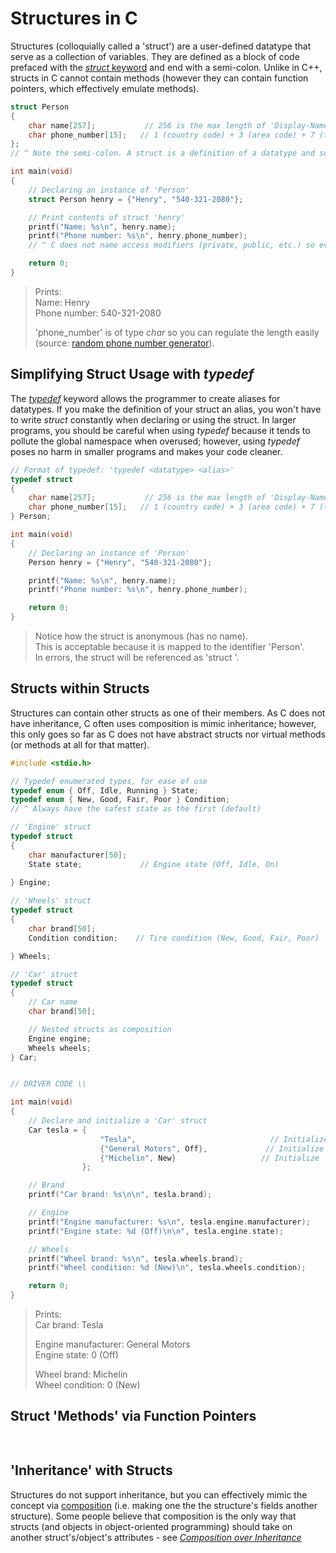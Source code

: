 # Structures in C
Structures (colloquially called a 'struct') are a user-defined datatype that serve as a collection of variables. 
They are defined as a block of code prefaced with the [_struct_ keyword](https://www.educative.io/edpresso/what-is-a-c-struct) and end with a semi-colon.
Unlike in C++, structs in C cannot contain methods (however they can contain function pointers, which effectively emulate methods).
```C
struct Person
{
    char name[257];           // 256 is the max length of 'Display-Name' in Active Directory (256 char + '\0')
    char phone_number[15];   // 1 (country code) + 3 (area code) + 7 (telephone number) + 3 (dashes) + '\0'
};
// ^ Note the semi-colon. A struct is a definition of a datatype and so needs a semi-colon

int main(void)
{
    // Declaring an instance of 'Person'
    struct Person henry = {"Henry", "540-321-2080"};

    // Print contents of struct 'henry'
    printf("Name: %s\n", henry.name);                 
    printf("Phone number: %s\n", henry.phone_number);
    // ^ C does not name access modifiers (private, public, etc.) so everything is public

    return 0;
}
```
> Prints: <br />
> Name: Henry <br />
> Phone number: 540-321-2080 <br />
>
> 'phone_number' is of type _char_ so you can regulate the length easily (source: [random phone number generator](https://www.randomphonenumbers.com/)). <br />

## Simplifying Struct Usage with _typedef_
The [_typedef_](https://www.tutorialspoint.com/cprogramming/c_typedef.htm) keyword allows the programmer to create aliases for datatypes. If you make the definition of your
struct an alias, you won't have to write _struct_ constantly when declaring or using the struct. In larger programs, you should be careful when using _typedef_ because it 
tends to pollute the global namespace when overused; however, using _typedef_ poses no harm in smaller programs and makes your code cleaner.
```C
// Format of typedef: 'typedef <datatype> <alias>'
typedef struct
{
    char name[257];           // 256 is the max length of 'Display-Name' in Active Directory (256 char + '\0')
    char phone_number[15];   // 1 (country code) + 3 (area code) + 7 (telephone number) + 3 (dashes) + '\0'
} Person;

int main(void)
{
    // Declaring an instance of 'Person'
    Person henry = {"Henry", "540-321-2080"};

    printf("Name: %s\n", henry.name);
    printf("Phone number: %s\n", henry.phone_number);

    return 0;
}
```
> Notice how the struct is anonymous (has no name). <br />
> This is acceptable because it is mapped to the identifier 'Person'. <br />
> In errors, the struct will be referenced as 'struct <anonymous>'. <br />

## Structs within Structs
Structures can contain other structs as one of their members. As C does not have inheritance, C often uses composition is mimic inheritance; however, this only goes so far as
C does not have abstract structs nor virtual methods (or methods at all for that matter). 
```C
#include <stdio.h>

// Typedef enumerated types, for ease of use
typedef enum { Off, Idle, Running } State;
typedef enum { New, Good, Fair, Poor } Condition;
// ^ Always have the safest state as the first (default)

// 'Engine' struct
typedef struct
{
    char manufacturer[50];
    State state;             // Engine state (Off, Idle, On)
    
} Engine;

// 'Wheels' struct
typedef struct
{
    char brand[50];
    Condition condition;    // Tire condition (New, Good, Fair, Poor)

} Wheels;

// 'Car' struct
typedef struct
{
    // Car name
    char brand[50];

    // Nested structs as composition
    Engine engine;
    Wheels wheels;
} Car;


// DRIVER CODE \\

int main(void)
{
    // Declare and initialize a 'Car' struct
    Car tesla = {
                    "Tesla",                              // Initialize brand
                    {"General Motors", Off},             // Initialize 'Engine' struct
                    {"Michelin", New}                   // Initialize 'Wheels' struct
                };

    // Brand
    printf("Car brand: %s\n\n", tesla.brand);

    // Engine
    printf("Engine manufacturer: %s\n", tesla.engine.manufacturer);
    printf("Engine state: %d (Off)\n\n", tesla.engine.state);

    // Wheels
    printf("Wheel brand: %s\n", tesla.wheels.brand);
    printf("Wheel condition: %d (New)\n", tesla.wheels.condition);

    return 0;
}
```
> Prints: <br />
> Car brand: Tesla <br />
>
> Engine manufacturer: General Motors <br />
> Engine state: 0 (Off) <br />
>
> Wheel brand: Michelin <br />
> Wheel condition: 0 (New) <br />

## Struct 'Methods' via Function Pointers
```C
    
```
    
## 'Inheritance' with Structs
Structures do not support inheritance, but you can effectively mimic the concept via [composition](https://www.codementor.io/@arpitbhayani/powering-inheritance-in-c-using-structure-composition-176sygr724) 
(i.e. making one the the structure's fields another structure). Some people believe that composition is the only way that structs (and objects in object-oriented
programming) should take on another struct's/object's attributes - see [_Composition over Inheritance_](https://en.wikipedia.org/wiki/Composition_over_inheritance)
```C

```
